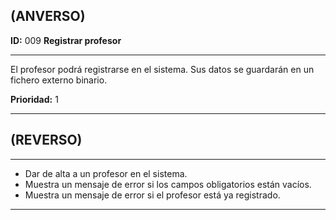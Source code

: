 ## (ANVERSO)
**ID:** 009 **Registrar profesor**

----

El profesor podrá registrarse en el sistema. Sus datos se guardarán en un fichero externo binario.

**Prioridad:** 1  

----
## (REVERSO)
----

+ Dar de alta a un profesor en el sistema.
+ Muestra un mensaje de error si los campos obligatorios están vacíos.
+ Muestra un mensaje de error si el profesor está ya registrado.
----
